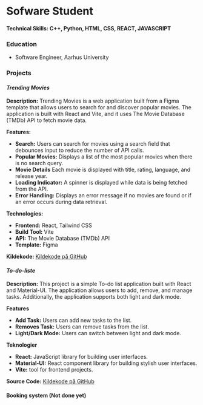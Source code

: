#  Sofware Student

#### Technical Skills: C++, Python, HTML, CSS, REACT, JAVASCRIPT

### Education
- Software Engineer, Aarhus University

### Projects

#### ***Trending Movies***
**Description:**
Trending Movies is a web application built from a Figma template that allows users to search for and discover popular movies. The application is built with React and Vite, and it uses The Movie Database (TMDb) API to fetch movie data.


**Features:**
- **Search:** Users can search for movies using a search field that debounces input to reduce the number of API calls.
- **Popular Movies:** Displays a list of the most popular movies when there is no search query.
- **Movie Details**  Each movie is displayed with title, rating, language, and release year.
- **Loading Indicator:** A spinner is displayed while data is being fetched from the API.
- **Error Handling:** Displays an error message if no movies are found or if an error occurs during data retrieval.

**Technologies:**
- **Frontend:** React, Tailwind CSS
- **Build Tool:** Vite
- **API:** The Movie Database (TMDb) API
- **Template:** Figma

**Kildekode:**
[Kildekode på GitHub](https://github.com/dit-github-canhforresten/trending-movies)

#### ***To-do-liste***
**Description:**
This project is a simple To-do list application built with React and Material-UI. The application allows users to add, remove, and manage tasks. Additionally, the application supports both light and dark mode.

**Features**
- **Add Task:** Users can add new tasks to the list.
- **Removes Task:** Users can remove tasks from the list.
- **Light/Dark Mode:** Users can switch between light and dark mode.

**Teknologier**
- **React:** JavaScript library for building user interfaces.
- **Material-UI:** React component library for building stylish user interfaces.
- **Vite:** tool for frontend projects.

**Source Code:**
[Kildekode på GitHub](https://github.com/dit-github-canhforresten/trending-movies)

#### Booking system (Not done yet)
